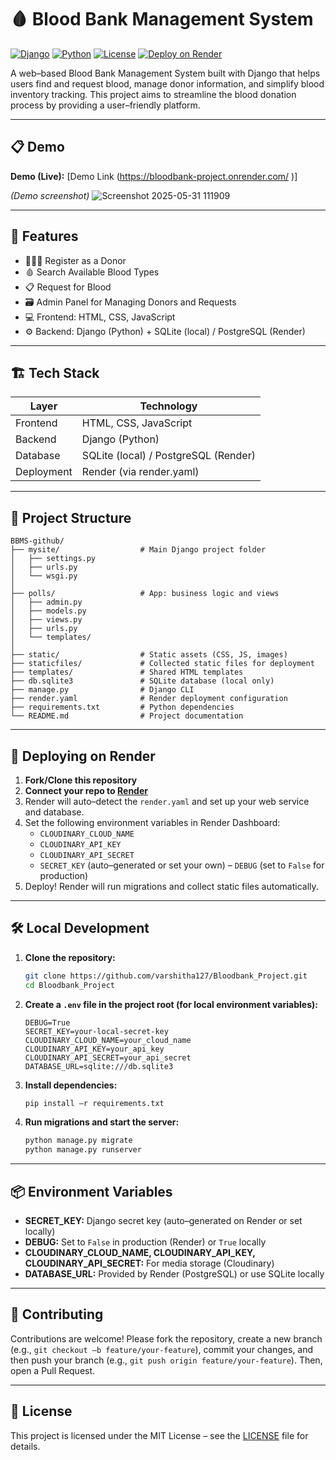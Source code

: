 ﻿# 🩸 Blood Bank Management System

[![Django](https://img.shields.io/badge/Django-3.2-brightgreen.svg)](https://www.djangoproject.com/)
[![Python](https://img.shields.io/badge/Python-3.9-blue.svg)](https://www.python.org/)
[![License](https://img.shields.io/badge/License-MIT-yellow.svg)](https://opensource.org/licenses/MIT)
[![Deploy on Render](https://img.shields.io/badge/Deploy%20on-Render-00AD9C)](https://render.com)

A web–based Blood Bank Management System built with Django that helps users find and request blood, manage donor information, and simplify blood inventory tracking. This project aims to streamline the blood donation process by providing a user–friendly platform.

---

## 📋 Demo

**Demo (Live):** [Demo Link (https://bloodbank-project.onrender.com/
)]

*(Demo screenshot)*
 ![Screenshot 2025-05-31 111909](https://github.com/user-attachments/assets/22870603-94f4-47ec-af75-c205659ca706)











---

## 🚀 Features

- 🧑‍🤝‍🧑 Register as a Donor
- 🩸 Search Available Blood Types
- 📋 Request for Blood
- 🗃️ Admin Panel for Managing Donors and Requests
- 💻 Frontend: HTML, CSS, JavaScript
- ⚙️ Backend: Django (Python) + SQLite (local) / PostgreSQL (Render)

---

## 🏗️ Tech Stack

| Layer       | Technology        |
|-------------|-------------------|
| Frontend    | HTML, CSS, JavaScript |
| Backend     | Django (Python)   |
| Database    | SQLite (local) / PostgreSQL (Render) |
| Deployment  | Render (via render.yaml) |

---

## 📂 Project Structure

```
BBMS-github/
├── mysite/                  # Main Django project folder
│   ├── settings.py
│   ├── urls.py
│   └── wsgi.py
│
├── polls/                   # App: business logic and views
│   ├── admin.py
│   ├── models.py
│   ├── views.py
│   ├── urls.py
│   └── templates/
│
├── static/                  # Static assets (CSS, JS, images)
├── staticfiles/             # Collected static files for deployment
├── templates/               # Shared HTML templates
├── db.sqlite3               # SQLite database (local only)
├── manage.py                # Django CLI
├── render.yaml              # Render deployment configuration
├── requirements.txt         # Python dependencies
└── README.md                # Project documentation
```

---

## 🚀 Deploying on Render

1. **Fork/Clone this repository**
2. **Connect your repo to [Render](https://render.com/)**
3. Render will auto–detect the `render.yaml` and set up your web service and database.
4. Set the following environment variables in Render Dashboard:
    - `CLOUDINARY_CLOUD_NAME`
    - `CLOUDINARY_API_KEY`
    - `CLOUDINARY_API_SECRET`
    - `SECRET_KEY` (auto–generated or set your own)
    – `DEBUG` (set to `False` for production)
5. Deploy! Render will run migrations and collect static files automatically.

---

## 🛠️ Local Development

1. **Clone the repository:**
   ```bash
   git clone https://github.com/varshitha127/Bloodbank_Project.git
   cd Bloodbank_Project
   ```
2. **Create a `.env` file in the project root (for local environment variables):**
   ```env
   DEBUG=True
   SECRET_KEY=your-local-secret-key
   CLOUDINARY_CLOUD_NAME=your_cloud_name
   CLOUDINARY_API_KEY=your_api_key
   CLOUDINARY_API_SECRET=your_api_secret
   DATABASE_URL=sqlite:///db.sqlite3
   ```
3. **Install dependencies:**
   ```bash
   pip install –r requirements.txt
   ```
4. **Run migrations and start the server:**
   ```bash
   python manage.py migrate
   python manage.py runserver
   ```

---

## 📦 Environment Variables

- **SECRET_KEY:** Django secret key (auto–generated on Render or set locally)
- **DEBUG:** Set to `False` in production (Render) or `True` locally
- **CLOUDINARY_CLOUD_NAME, CLOUDINARY_API_KEY, CLOUDINARY_API_SECRET:** For media storage (Cloudinary)
- **DATABASE_URL:** Provided by Render (PostgreSQL) or use SQLite locally

---

## 🤝 Contributing

Contributions are welcome! Please fork the repository, create a new branch (e.g., `git checkout –b feature/your-feature`), commit your changes, and then push your branch (e.g., `git push origin feature/your-feature`). Then, open a Pull Request.

---

## 📄 License

This project is licensed under the MIT License – see the [LICENSE](LICENSE) file for details.


